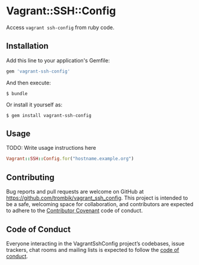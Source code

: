# Vagrant::SSH::Config

Access `vagrant ssh-config` from ruby code.

## Installation

Add this line to your application's Gemfile:

```ruby
gem 'vagrant-ssh-config'
```

And then execute:

    $ bundle

Or install it yourself as:

    $ gem install vagrant-ssh-config

## Usage

TODO: Write usage instructions here

```ruby
Vagrant::SSH::Config.for("hostname.example.org")
```


## Contributing

Bug reports and pull requests are welcome on GitHub at
https://github.com/trombik/vagrant_ssh_config. This project is intended to be
a safe, welcoming space for collaboration, and contributors are expected to
adhere to the [Contributor Covenant](http://contributor-covenant.org) code of
conduct.

## Code of Conduct

Everyone interacting in the VagrantSshConfig project’s codebases, issue
trackers, chat rooms and mailing lists is expected to follow the [code of
conduct](https://github.com/[USERNAME]/vagrant_ssh_config/blob/master/CODE_OF_CONDUCT.md).
